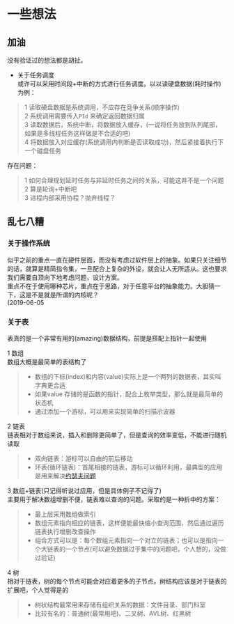 # 一些想法  

## 加油  

没有验证过的想法都是胡扯。

- 关于任务调度  
或许可以采用时间段+中断的方式进行任务调度。以以读硬盘数据(耗时操作)为例：  

> 1 读取硬盘数据是系统调用，不应存在竞争关系(顺序操作)  
> 2 系统调用需要传入`PId` 来确定返回数据归属  
> 3 读取数据后，系统中断，将数据放入缓存，(一说将任务放到队列尾部，如果是多线程任务这样做是不合适的吧)  
> 4 将数据放入对应缓存(系统调用内判断是否读取成功)，然后紧接着执行下一个磁盘任务  

存在问题：  
> 1 如何合理规划延时任务与非延时任务之间的关系，可能这并不是一个问题  
> 2 算是轮询+中断吧  
> 3 进程内部采用协程？抛弃线程？  

## 乱七八糟  

### 关于操作系统  

似乎之前的重点一直在硬件层面，而没有考虑过软件层上的抽象。如果只关注细节的话，就算是精简指令集，一旦配合上复杂的外设，就会让人无所适从。这也要求我们需要自顶向下地考虑问题，设计方案。  
重点不在于使用哪种芯片，重点在于思路，对于任意平台的抽象能力。大胆猜一下，这是不是就是所谓的内核呢？  
(2019-06-05  

### 关于表  

表真的是一个非常有用的(amazing)数据结构，前提是搭配上指针一起使用  

1 数组  
数组大概是最简单的表结构了  

> - 数组的下标(index)和内容(value)实际上是一个两列的数据表，其实叫字典更合适  
> - 如果value 存储的是函数的指针，配合上枚举类型，那么就是最简单的状态机  
> - 通过添加一个游标，可以用来实现简单的扫描示波器  

2 链表  
链表相对于数组来说，插入和删除更简单了，但是查询的效率变低，不能进行随机读取  

> - 双向链表：游标可以自由的前后移动  
> - 环表(循环链表)：首尾相接的链表，游标可以循环利用，最典型的应用是用来解决[约瑟夫问题](https://baike.baidu.com/item/%E7%BA%A6%E7%91%9F%E5%A4%AB%E9%97%AE%E9%A2%98)  

3 数组+链表(只记得听说过应用，但是具体例子不记得了)  
主要用于解决数组增删不便，链表难以查询的问题。采取的是一种折中的方案：  

> - 最上层采用数组做索引  
> - 数组元素指向相应的链表，这样便能最快缩小查询范围，然后通过遍历链表执行增删改查操作  
> - 组合方式可以是：每个数组元素指向一个对立的链表；也可以是指向一个大链表的一个节点(可以避免数据过于集中的问题吧，个人想的，没做过验证)  

4 树  
相对于链表，树的每个节点可能会对应着更多的子节点。树结构应该是对于链表的扩展吧，个人觉得是的  

> - 树状结构最常用来存储有组织关系的数据：文件目录、部门科室  
> - 比较有名的：普通树(最常用吧)、二叉树、AVL树、红黑树
